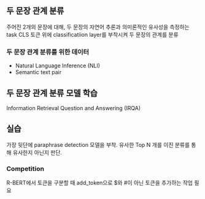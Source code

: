 ## 두 문장 관계 분류
주어진 2개의 문장에 대해, 두 문장의 자연어 추론과 의미론적인 유사성을 측정하는 task
CLS 토큰 위에 classificatiion layer를 부착시켜 두 문장의 관계를 분류

### 두 문장 관계 분류를 위한 데이터
- Natural Language Inference (NLI)
- Semantic text pair

## 두 문장 관계 분류 모델 학습
Information Retrieval Question and Answering (IRQA)

## 실습
가장 뒷단에 paraphrase detection 모델을 부착. 유사한 Top N 개를 이진 분류를 통해 유사한지 아닌지 판단.

### Competition
R-BERT에서 토큰을 구분할 때 add_token으로 $와 #이 아닌 토큰을 추가하는 작업 필요
